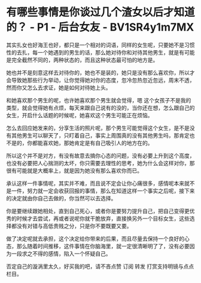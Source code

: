 # 有哪些事情是你谈过几个渣女以后才知道的？ - P1 - 后台女友 - BV1SR4y1m7MX

其实扎女也好海王也好，都只是一个相对的词语，同样的女生呢，只要她不是习惯性的去扎，每一个她遇到的男生的话，那么她对待你和对待其他男生，就是有可能是完全截然不同的，两种状态的，而且这种状态最可怕的地方是。

她也并不是刻意这样去对待你的，她也不是装的，她只是没有那么喜欢你，所以才会导致她那些行为举动，让你觉得她对你的态度，忽冷忽热忽近忽远，周末不透，然而你又怎么去求证，她是如何对待她上头。

和她喜欢那个男生的呢，也许她喜欢那个男生就会觉得，嗯 这个女孩子不是我的类型，就会觉得她有点烦，每天来跟自己说有的没的，当你还在想，怎么跟自己的女生，开启什么话题的时候呢，她喜欢这个男生可能正在烦恼。

怎么去回应她发来的，分享生活的照片呢，那个男生可能觉得这个女生，是不是没有其他男生可以聊天了，只盯着自己，事实上周围真的没有其他男生吗，那肯定也不是的，你都能喜欢她，那她肯定是有自己吸引人的地方在的。

所以这个并不是对方，有没有故意去搞你心态的问题，没有必要上升到这个高度，也没有必要把人心揣测的太坏，你只需要去理性的思考，她为什么会这样对你，那很有可能就是大概率上，就是因为她没有那么喜欢你而已。

承认这样一件事情呢，其实并不难，而且说不定会让你心痛很多，感情呢本来就不是一件，努力就一定会收获回报的事情，那么在知道这样一个事实之后呢，接下来的决定就由你自己去做的，你当然可以去选择。

你是要继续跟她相处，直到自己死心，或者你是要努力提升自己，把自己变得更优秀的时候才去尝试，再或者说呢你就干脆放弃，直接换另外一个目标女生，这些选择都没有对错与高低贵贱之分，只是你不要既要又要。

做了决定呢就去承担，这个决定给你带来的后果，而且尽量去保持一个良好的心态，那么随着时间推移，这件事情在你脑海里，就一定很清晰明了了，没有必要因为一段求之不得的感情，陷入一个怀疑自己。

否定自己的漩涡里太久，好买我的吧，请不吝点赞 订阅 转发 打赏支持明镜与点点栏目。